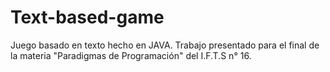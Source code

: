 # Text-based-game
Juego basado en texto hecho en JAVA. Trabajo presentado para el final de la materia "Paradigmas de Programación" del I.F.T.S n° 16.
